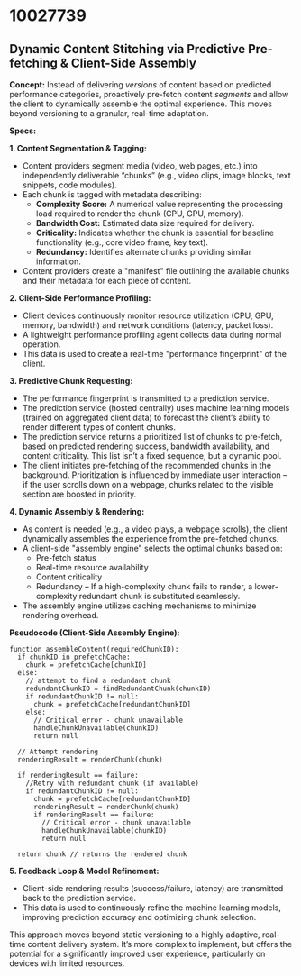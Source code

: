 # 10027739

## Dynamic Content Stitching via Predictive Pre-fetching & Client-Side Assembly

**Concept:** Instead of delivering *versions* of content based on predicted performance categories, proactively pre-fetch content *segments* and allow the client to dynamically assemble the optimal experience. This moves beyond versioning to a granular, real-time adaptation.

**Specs:**

**1. Content Segmentation & Tagging:**

*   Content providers segment media (video, web pages, etc.) into independently deliverable “chunks” (e.g., video clips, image blocks, text snippets, code modules).
*   Each chunk is tagged with metadata describing:
    *   **Complexity Score:**  A numerical value representing the processing load required to render the chunk (CPU, GPU, memory).
    *   **Bandwidth Cost:** Estimated data size required for delivery.
    *   **Criticality:** Indicates whether the chunk is essential for baseline functionality (e.g., core video frame, key text).
    *   **Redundancy:** Identifies alternate chunks providing similar information.
*   Content providers create a "manifest" file outlining the available chunks and their metadata for each piece of content.

**2. Client-Side Performance Profiling:**

*   Client devices continuously monitor resource utilization (CPU, GPU, memory, bandwidth) and network conditions (latency, packet loss).
*   A lightweight performance profiling agent collects data during normal operation.
*   This data is used to create a real-time "performance fingerprint" of the client.

**3. Predictive Chunk Requesting:**

*   The performance fingerprint is transmitted to a prediction service.
*   The prediction service (hosted centrally) uses machine learning models (trained on aggregated client data) to forecast the client’s ability to render different types of content chunks.
*   The prediction service returns a prioritized list of chunks to pre-fetch, based on predicted rendering success, bandwidth availability, and content criticality.  This list isn’t a fixed sequence, but a dynamic pool.
*   The client initiates pre-fetching of the recommended chunks in the background.  Prioritization is influenced by immediate user interaction – if the user scrolls down on a webpage, chunks related to the visible section are boosted in priority.

**4. Dynamic Assembly & Rendering:**

*   As content is needed (e.g., a video plays, a webpage scrolls), the client dynamically assembles the experience from the pre-fetched chunks.
*   A client-side "assembly engine" selects the optimal chunks based on:
    *   Pre-fetch status
    *   Real-time resource availability
    *   Content criticality
    *   Redundancy – If a high-complexity chunk fails to render, a lower-complexity redundant chunk is substituted seamlessly.
*   The assembly engine utilizes caching mechanisms to minimize rendering overhead.

**Pseudocode (Client-Side Assembly Engine):**

```
function assembleContent(requiredChunkID):
  if chunkID in prefetchCache:
    chunk = prefetchCache[chunkID]
  else:
    // attempt to find a redundant chunk
    redundantChunkID = findRedundantChunk(chunkID)
    if redundantChunkID != null:
      chunk = prefetchCache[redundantChunkID]
    else:
      // Critical error - chunk unavailable
      handleChunkUnavailable(chunkID)
      return null

  // Attempt rendering
  renderingResult = renderChunk(chunk)

  if renderingResult == failure:
    //Retry with redundant chunk (if available)
    if redundantChunkID != null:
      chunk = prefetchCache[redundantChunkID]
      renderingResult = renderChunk(chunk)
      if renderingResult == failure:
        // Critical error - chunk unavailable
        handleChunkUnavailable(chunkID)
        return null

  return chunk // returns the rendered chunk
```

**5. Feedback Loop & Model Refinement:**

*   Client-side rendering results (success/failure, latency) are transmitted back to the prediction service.
*   This data is used to continuously refine the machine learning models, improving prediction accuracy and optimizing chunk selection.



This approach moves beyond static versioning to a highly adaptive, real-time content delivery system.  It’s more complex to implement, but offers the potential for a significantly improved user experience, particularly on devices with limited resources.